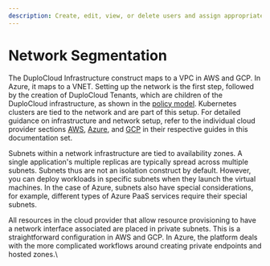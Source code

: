 ```yaml
---
description: Create, edit, view, or delete users and assign appropriate roles
---
```


# Network Segmentation



The DuploCloud Infrastructure construct maps to a VPC in AWS and GCP. In Azure, it maps to a VNET. Setting up the network is the first step, followed by the creation of DuploCloud Tenants, which are children of the DuploCloud infrastructure, as shown in the [policy model](broken-reference). Kubernetes clusters are tied to the network and are part of this setup. For detailed guidance on infrastructure and network setup, refer to the individual cloud provider sections [AWS](../../overview/use-cases/creating-an-infrastructure-and-plan-for-aws/), [Azure](../../overview-2/use-cases/infrastructure-and-plan/), and [GCP](../../overview-1/use-cases/creating-an-infrastructure-and-plan-for-gcp/) in their respective guides in this documentation set.&#x20;

Subnets within a network infrastructure are tied to availability zones. A single application's multiple replicas are typically spread across multiple subnets. Subnets thus are not an isolation construct by default. However, you can deploy workloads in specific subnets when they launch the virtual machines. In the case of Azure, subnets also have special considerations, for example, different types of Azure PaaS services require their special subnets.

All resources in the cloud provider that allow resource provisioning to have a network interface associated are placed in private subnets. This is a straightforward configuration in AWS and GCP. In Azure, the platform deals with the more complicated workflows around creating private endpoints and hosted zones.\
